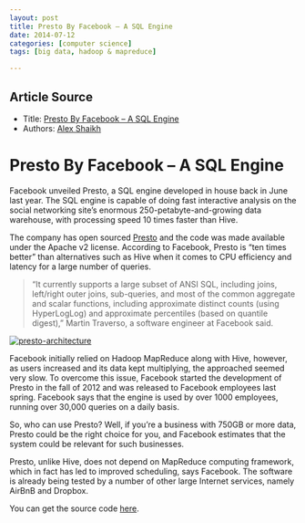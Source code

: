 ```yaml
---
layout: post
title: Presto By Facebook – A SQL Engine
date: 2014-07-12
categories: [computer science]
tags: [big data, hadoop & mapreduce]

---
```


## Article Source
* Title: [Presto By Facebook – A SQL Engine](http://alexshaikh.com/presto-by-facebook-a-sql-engine/)
* Authors: [Alex Shaikh](http://alexshaikh.com/author/admin/ "Posts by Alex Shaikh")

# Presto By Facebook – A SQL Engine

Facebook unveiled Presto, a SQL engine developed in house back in June
last year. The SQL engine is capable of doing fast interactive analysis
on the social networking site’s enormous 250-petabyte-and-growing data
warehouse, with processing speed 10 times faster than Hive.

The company has open sourced [Presto](http://prestodb.io/) and the code
was made available under the Apache v2 license. According to Facebook,
Presto is “ten times better” than alternatives such as Hive when it
comes to CPU efficiency and latency for a large number of queries.

> “It currently supports a large subset of ANSI SQL, including joins,
> left/right outer joins, sub-queries, and most of the common aggregate
> and scalar functions, including approximate distinct counts (using
> HyperLogLog) and approximate percentiles (based on quantile digest),”
> Martin Traverso, a software engineer at Facebook said.

[![presto-architecture](http://alexshaikh.com/wp-content/uploads/2014/01/presto-architecture.png)](http://alexshaikh.com/wp-content/uploads/2014/01/presto-architecture.png)

Facebook initially relied on Hadoop MapReduce along with Hive, however,
as users increased and its data kept multiplying, the approached seemed
very slow. To overcome this issue, Facebook started the development of
Presto in the fall of 2012 and was released to Facebook employees last
spring. Facebook says that the engine is used by over 1000 employees,
running over 30,000 queries on a daily basis.

So, who can use Presto? Well, if you’re a business with 750GB or more
data, Presto could be the right choice for you, and Facebook estimates
that the system could be relevant for such businesses.

Presto, unlike Hive, does not depend on MapReduce computing framework,
which in fact has led to improved scheduling, says Facebook. The
software is already being tested by a number of other large Internet
services, namely AirBnB and Dropbox.

You can get the source code [here](https://github.com/facebook/presto).